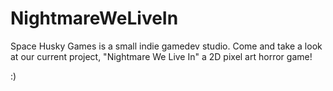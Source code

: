 # NightmareWeLiveIn
Space Husky Games is a small indie gamedev studio. Come and take a look at our current project, "Nightmare We Live In" a 2D pixel art horror game!

:)
